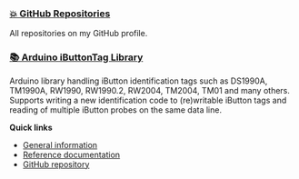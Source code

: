 ### [💥 GitHub Repositories](https://github.com/vdwulp?tab=repositories)
All repositories on my GitHub profile.

### [📚 Arduino iButtonTag Library](https://vdwulp.github.io/iButtonTag)
Arduino library handling iButton identification tags such as DS1990A, TM1990A, RW1990, RW1990.2, RW2004, TM2004, TM01 and many others. Supports writing a new identification code to (re)writable iButton tags and reading of multiple iButton probes on the same data line.

**Quick links**
- [General information](https://vdwulp.github.io/iButtonTag/)
- [Reference documentation](https://vdwulp.github.io/iButtonTag/REFERENCE.html)
- [GitHub repository](https://github.com/vdwulp/iButtonTag)

